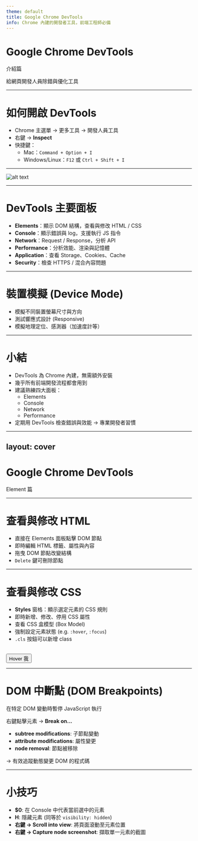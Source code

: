 ```yaml
---
theme: default
title: Google Chrome DevTools
info: Chrome 內建的開發者工具，前端工程師必備
---
```


# Google Chrome DevTools 
介紹篇

給網頁開發人員除錯與優化工具  

---
 
# 如何開啟 DevTools

- Chrome 主選單 → 更多工具 → 開發人員工具  
- 右鍵 → **Inspect**  
- 快捷鍵：  
  - Mac：`Command + Option + I`  
  - Windows/Linux：`F12` 或 `Ctrl + Shift + I`  

---

![alt text](/screenshot.png)

---

# DevTools 主要面板

- **Elements**：顯示 DOM 結構，查看與修改 HTML / CSS  
- **Console**：顯示錯誤與 log，支援執行 JS 指令  
- **Network**：Request / Response，分析 API  
- **Performance**：分析效能、渲染與記憶體  
- **Application**：查看 Storage、Cookies、Cache  
- **Security**：檢查 HTTPS / 混合內容問題

---

# 裝置模擬 (Device Mode)

- 模擬不同裝置螢幕尺寸與方向  
- 測試響應式設計 (Responsive)  
- 模擬地理定位、感測器（加速度計等）  

---

# 小結

- DevTools 為 Chrome 內建，無需額外安裝  
- 幾乎所有前端開發流程都會用到  
- 建議熟練四大面板：  
  - Elements  
  - Console  
  - Network  
  - Performance  
- 定期用 DevTools 檢查錯誤與效能 → 專業開發者習慣  

---
layout: cover
---

# Google Chrome DevTools 
Element 篇

---

# 查看與修改 HTML

- 直接在 Elements 面板點擊 DOM 節點
- 即時編輯 HTML 標籤、屬性與內容
- 拖曳 DOM 節點改變結構
- `Delete` 鍵可刪除節點

---

# 查看與修改 CSS

- **Styles** 窗格：顯示選定元素的 CSS 規則
- 即時新增、修改、停用 CSS 屬性
- 查看 CSS 盒模型 (Box Model)
- 強制設定元素狀態 (e.g. `:hover`, `:focus`)
- `.cls` 按鈕可以新增 class

<br>
<div>
  <button class="px-4 py-2 rounded-lg bg-blue-600 text-white hover:bg-yellow-700">
    Hover 我
  </button>
</div>

---

# DOM 中斷點 (DOM Breakpoints)

在特定 DOM 變動時暫停 JavaScript 執行

右鍵點擊元素 → **Break on...**
- **subtree modifications**: 子節點變動
- **attribute modifications**: 屬性變更
- **node removal**: 節點被移除

→ 有效追蹤動態變更 DOM 的程式碼

---

# 小技巧

- **$0**: 在 Console 中代表當前選中的元素
- **H**: 隱藏元素 (同等於 `visibility: hidden`)
- **右鍵 → Scroll into view**: 將頁面滾動至元素位置
- **右鍵 → Capture node screenshot**: 擷取單一元素的截圖